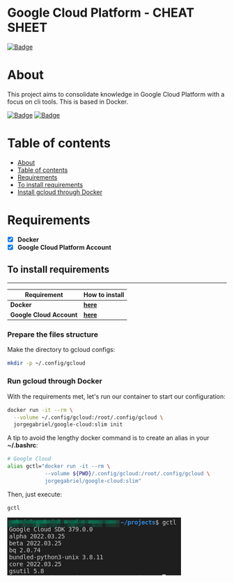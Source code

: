 # **Google Cloud Platform - CHEAT SHEET**
[![Badge](https://img.shields.io/github/last-commit/jorgegabrielti/gcp-cheatsheet)](https://github.com/jorgegabrielti/gcp-cheatsheet)

About
==========
This project aims to consolidate knowledge in Google Cloud Platform with a focus on cli tools. This is based in Docker.

[![Badge](https://img.shields.io/badge/Requirements-Docker-blue)](https://docs.docker.com/engine/install)
[![Badge](https://img.shields.io/badge/Requirements-Google%20Cloud%20Account-blue)](https://cloud.google.com/apigee/docs/hybrid/v1.4/precog-gcpaccount)


[//]: # "[![Badge]()]()"

Table of contents
==========
<!--ts-->
   * [About](#about)
   * [Table of contents](#table-of-contents)
   * [Requirements](#requirements)
   * [To install requirements](#to-install-requirements)
   * [Install gcloud through Docker](#install-gcloud-through-docker)
<!--te-->

[//]: # "(## Feature)"
[//]: # "(- [x] [Packages utils](src/conf/packages.txt))"

Requirements
==========
- [x] **Docker**
- [x] **Google Cloud Platform Account**
## **To install requirements**
---
Requirement             | How to install
-------------------------|----------------
**Docker**               | [**here**](https://docs.docker.com/engine/install/)
**Google Cloud Account** | [**here**](https://cloud.google.com/apigee/docs/hybrid/v1.4/precog-gcpaccount)

### **Prepare the files structure**

Make the directory to gcloud configs:
```bash
mkdir -p ~/.config/gcloud
```
### **Run gcloud through Docker**
With the requirements met, let's run our container to start our configuration:

```bash
docker run -it --rm \
  --volume ~/.config/gcloud:/root/.config/gcloud \
  jorgegabriel/google-cloud:slim init
```

A tip to avoid the lengthy docker command is to create an alias in your **~/.bashrc**:
```bash
# Google Cloud
alias gctl="docker run -it --rm \
            --volume ${PWD}/.config/gcloud:/root/.config/gcloud \
            jorgegabriel/google-cloud:slim"
```

Then, just execute:
```bash
gctl 
```
![img-gctl-output](gcloud-cheat-sheet/img/gctl-version.png)


